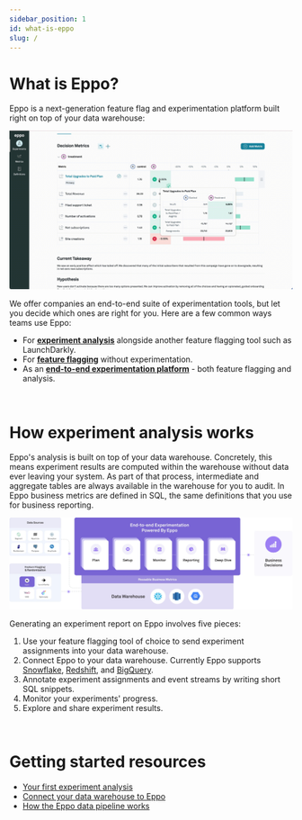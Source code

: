 ```yaml
---
sidebar_position: 1
id: what-is-eppo
slug: /
---
```


# What is Eppo?

Eppo is a next-generation feature flag and experimentation platform built right on top of your data warehouse:

![What is Eppo Gif](../static/img/building-experiments/what-is-eppo.gif)

We offer companies an end-to-end suite of experimentation tools, but let you decide which ones are right for you. Here are a few common ways teams use Eppo:

- For [**experiment analysis**](./experiment-quickstart) alongside another feature flagging tool such as LaunchDarkly.
- For [**feature flagging**](./feature-flag-quickstart) without experimentation.
- As an [**end-to-end experimentation platform**](./feature-flags/use-cases/experiment-assignment) - both feature flagging and analysis.

<br />

# How experiment analysis works

Eppo's analysis is built on top of your data warehouse. Concretely, this means experiment results are computed within the warehouse without data ever leaving your system. As part of that process, intermediate and aggregate tables are always available in the warehouse for you to audit. In Eppo business metrics are defined in SQL, the same definitions that you use for business reporting.

![How Eppo Works](../static/img/building-experiments/how-eppo-works.png)

Generating an experiment report on Eppo involves five pieces:

1. Use your feature flagging tool of choice to send experiment assignments into your data warehouse.
2. Connect Eppo to your data warehouse. Currently Eppo supports [Snowflake](../experiments/connecting-to-data-warehouses/connecting-to-snowflake), [Redshift](../experiments/connecting-to-data-warehouses/connecting-to-redshift), and [BigQuery](../experiments/connecting-to-data-warehouses/connecting-to-bigquery).
3. Annotate experiment assignments and event streams by writing short SQL snippets.
4. Monitor your experiments' progress.
5. Explore and share experiment results.

<br />

# Getting started resources

- [Your first experiment analysis](./experiment-quickstart)
- [Connect your data warehouse to Eppo](experiments/prerequisites/connecting-to-data-warehouse/connecting-to-bigquery.md)
- [How the Eppo data pipeline works](./experiments/building-experiments/eppo-data-pipeline)
